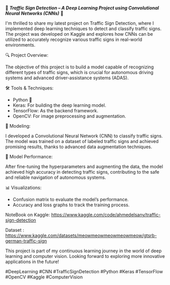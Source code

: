 🚦 ***Traffic Sign Detection – A Deep Learning Project using Convolutional Neural Networks (CNNs)*** 🚀

I'm thrilled to share my latest project on Traffic Sign Detection, where I implemented deep learning techniques to detect and classify traffic signs. The project was developed on Kaggle and explores how CNNs can be utilized to accurately recognize various traffic signs in real-world environments.

🔍 Project Overview:

The objective of this project is to build a model capable of recognizing different types of traffic signs, which is crucial for autonomous driving systems and advanced driver-assistance systems (ADAS).


🛠 Tools & Techniques:

- Python 🐍
- Keras: For building the deep learning model.
- TensorFlow: As the backend framework.
- OpenCV: For image preprocessing and augmentation.


🧠 Modeling:

I developed a Convolutional Neural Network (CNN) to classify traffic signs. The model was trained on a dataset of labeled traffic signs and achieved promising results, thanks to advanced data augmentation techniques.

🔧 Model Performance:

After fine-tuning the hyperparameters and augmenting the data, the model achieved high accuracy in detecting traffic signs, contributing to the safe and reliable navigation of autonomous systems.

📊 Visualizations:

- Confusion matrix to evaluate the model’s performance.
- Accuracy and loss graphs to track the training process.

NoteBook on Kaggle: https://www.kaggle.com/code/ahmedelsany/traffic-sign-detection

Dataset : https://www.kaggle.com/datasets/meowmeowmeowmeowmeow/gtsrb-german-traffic-sign

This project is part of my continuous learning journey in the world of deep learning and computer vision. Looking forward to exploring more innovative applications in the future!

#DeepLearning #CNN #TrafficSignDetection #Python #Keras #TensorFlow #OpenCV #Kaggle #ComputerVision
